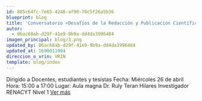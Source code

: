 ```yaml
---
id: 885c64fc-7e65-4248-af90-70c5f26a5b36
blueprint: blog
title: 'Conversatorio «Desafíos de la Redacción y Publicación Científica»'
autor:
  - 06ac68ab-d29f-41e9-9b9a-dd4da3996484
imagen_principal: blog/3.png
updated_by: 06ac68ab-d29f-41e9-9b9a-dd4da3996484
updated_at: 1690011904
direccion_o_vrin: VRIN
template: blog/index
---
```

Dirigido a Docentes, estudiantes y tesistas Fecha: Miércoles 26 de abril Hora: 15:00 a 17:00 Lugar: Aula magna Dr. Ruly Teran Hilares Investigador RENACYT Nivel 1 [Ver más](https://vrin.unamba.edu.pe/eventos)